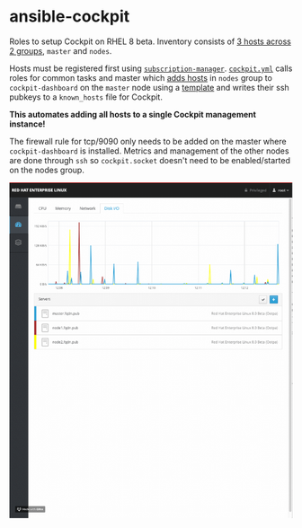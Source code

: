 # ansible-cockpit

Roles to setup Cockpit on RHEL 8 beta. Inventory consists of [3 hosts across 2 groups](https://github.com/cloin/ansible-cockpit/blob/master/inventory), `master` and `nodes`.

Hosts must be registered first using [`subscription-manager`](https://docs.ansible.com/ansible/latest/modules/redhat_subscription_module.html). [`cockpit.yml`](https://github.com/cloin/ansible-cockpit/blob/master/cockpit.yml) calls roles for common tasks and master which [adds hosts](https://github.com/cloin/ansible-cockpit/blob/dea4e6612bad6b635ffc57c796d851f2622fda00/roles/cockpit-master/tasks/main.yml#L7) in `nodes` group to `cockpit-dashboard` on the `master` node using a [template](https://github.com/cloin/ansible-cockpit/blob/master/roles/cockpit-master/templates/cockpit-machine.json.j2) and writes their ssh pubkeys to a `known_hosts` file for Cockpit. 

**This automates adding all hosts to a single Cockpit management instance!**

The firewall rule for tcp/9090 only needs to be added on the master where `cockpit-dashboard` is installed. Metrics and management of the other nodes are done through `ssh` so `cockpit.socket` doesn't need to be enabled/started on the nodes group.

![Cockpit screenshot](https://github.com/cloin/ansible-cockpit/blob/master/cockpit-dashboard.gif?raw=true)

